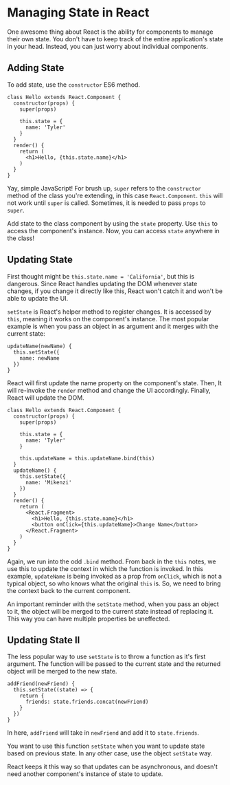 # Managing State in React

One awesome thing about React is the ability for components to manage their own state. You don't have to keep track of the entire application's state in your head. Instead, you can just worry about individual components.


## Adding State

To add state, use the `constructor` ES6 method.

```
class Hello extends React.Component {
  constructor(props) {
    super(props)

    this.state = {
      name: 'Tyler'
    }
  }
  render() {
    return (
      <h1>Hello, {this.state.name}</h1>
    )
  }
}
```

Yay, simple JavaScript! For brush up, `super` refers to the `constructor` method of the class you're extending, in this case `React.Component`. `this` will not work until `super` is called. Sometimes, it is needed to pass `props` to `super`.


Add state to the class component by using the `state` property. Use `this` to access the component's instance. Now, you can access `state` anywhere in the class!


## Updating State

First thought might be `this.state.name = 'California'`, but this is dangerous. Since React handles updating the DOM whenever state changes, if you change it directly like this, React won't catch it and won't be able to update the UI.


`setState` is React's helper method to register changes. It is accessed by `this`, meaning it works on the component's instance. The most popular example is when you pass an object in as argument and it merges with the current state:

```
updateName(newName) {
  this.setState({ 
    name: newName
  })
}
```


React will first update the name property on the component's state. Then, It will re-invoke the `render` method and change the UI accordingly. Finally, React will update the DOM.

```
class Hello extends React.Component {
  constructor(props) {
    super(props)

    this.state = {
      name: 'Tyler'
    }

    this.updateName = this.updateName.bind(this)
  }
  updateName() {
    this.setState({
      name: 'Mikenzi'
    })
  }
  render() {
    return (
      <React.Fragment>
        <h1>Hello, {this.state.name}</h1>
        <button onClick={this.updateName}>Change Name</button>
      </React.Fragment>
    )
  }
}
```

Again, we run into the odd `.bind` method. From back in the `this` notes, we use this to update the context in which the function is invoked. In this example, `updateName` is being invoked as a prop from `onClick`, which is not a typical object, so who knows what the original `this` is. So, we need to bring the context back to the current component.


An important reminder with the `setState` method, when you pass an object to it, the object will be merged to the current state instead of replacing it. This way you can have multiple properties be uneffected.


## Updating State II

The less popular way to use `setState` is to throw a function as it's first argument. The function will be passed to the current state and the returned object will be merged to the new state.

```
addFriend(newFriend) {
  this.setState((state) => {
    return {
      friends: state.friends.concat(newFriend)
    }
  })
}
```

In here, `addFriend` will take in `newFriend` and add it to `state.friends`.

You want to use this function `setState` when you want to update state based on previous state. In any other case, use the object `setState` way.

React keeps it this way so that updates can be asynchronous, and doesn't need another component's instance of state to update.
